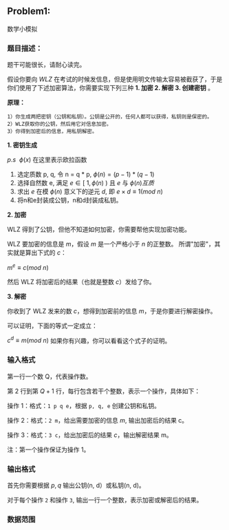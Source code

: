 ## Problem1:
数学小模拟

### 题目描述：
题干可能很长，请耐心读完。

假设你要向 $WLZ$ 在考试的时候发信息，但是使用明文传输太容易被截获了，于是你们使用了下述加密算法，你需要实现下列三种 **1. 加密 2. 解密 3. 创建密钥** 。

**原理：**
```
1）你生成两把密钥（公钥和私钥）。公钥是公开的，任何人都可以获得，私钥则是保密的。
2）WLZ获取你的公钥，然后用它对信息加密。
3）你得到加密后的信息，用私钥解密。
```

**1. 密钥生成**

$p.s\ \ \phi(x)$ 在这里表示欧拉函数
1. 选定质数 p, q, 令 n = q * p, $\phi(n) = (p - 1) * (q - 1)$ 
2. 选择自然数 e, 满足 $e \in [\ 1, \phi(n) \ )$ 且 $e$ 与 $\phi(n) 互质$
3. 求出 $e$ 在模 $\phi(n)$ 意义下的逆元 $d$, 即 $e \times d \equiv 1 (mod\ n)$
4. 将n和e封装成公钥，n和d封装成私钥。

**2. 加密**

WLZ 得到了公钥，但他不知道如何加密，你需要帮他实现加密功能。

WLZ 要加密的信息是 $m$，假设 $m$ 是一个严格小于 $n$ 的正整数。
所谓"加密"，其实就是算出下式的 $c$：

$m ^ e \equiv c (mod \ n)$

然后 WLZ 将加密后的结果（也就是整数 $c$）发给了你。

**3. 解密**

你收到了 WLZ 发来的数 $c$，想得到加密前的信息 $m$，于是你要进行解密操作。

可以证明，下面的等式一定成立：

$c ^ d \equiv m (mod \ n)$
如果你有兴趣，你可以看看这个式子的证明。

### 输入格式
第一行一个数 Q，代表操作数。

第 $2$ 行到第 $Q + 1$ 行，每行包含若干个整数，表示一个操作，具体如下：

操作 1：格式：`1 p q e`，根据 `p, q, e` 创建公钥和私钥。

操作 2：格式：`2 m`，给出需要加密的信息 $m$, 输出加密后的结果 c。

操作 3：格式：`3 c`，给出加密后的结果 $c$，输出解密结果 m。

注：第一个操作保证为操作 1。

### 输出格式
首先你需要根据 $p, q$ 输出公钥(n, d）或私钥(n, d)。

对于每个操作 `2` 和操作 `3`, 输出一行一个整数，表示加密或解密后的结果。

### 数据范围
